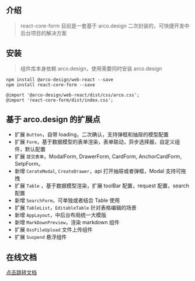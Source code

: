 ## 介绍

> react-core-form 目前是一套基于 arco.design 二次封装的，可快捷开发中后台项目的解决方案

## 安装

> 组件库本身依赖 arco.design，使用需要同时安装 arco.design

```shell
npm install @arco-design/web-react --save
npm install react-core-form --save
```

```less
@import '@arco-design/web-react/dist/css/arco.css';
@import 'react-core-form/dist/index.css';
```

## 基于 arco.design 的扩展点

- 扩展 `Button`，自带 loading，二次确认，支持弹框和抽屉的模型配置
- 扩展 `Form`，基于数据模型的表单渲染，表单联动，异步选择器，自定义组件，默认配置
- 扩展 `提交表单`，ModalForm, DrawerForm, CardForm, AnchorCardForm, SetpForm。
- 新增 `CerateModal`, `CreateDrawer`，api 打开抽屉或者弹框，Modal 支持可拖拽
- 扩展 `Table` ，基于数据模型渲染，扩展 toolBar 配置，request 配置，search 配置
- 新增 `SearchForm`，可单独或者结合 Table 使用
- 扩展 `TableList`，`EditableTable` 针对表格编辑的场景
- 新增 `AppLayout`，中后台布局统一大模版
- 新增 `MarkDownPreview`，渲染 markdown 组件
- 扩展 `OssFileUpload` 文件上传组件
- 扩展 `Suspend` 悬浮组件

## 在线文档

[点击跳转文档](http://dev-ops.yunliang.cloud/website/react-core-form)
